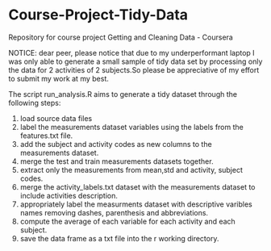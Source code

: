Course-Project-Tidy-Data
========================

Repository for course project Getting and Cleaning Data - Coursera

NOTICE: dear peer, please notice that due to my underperformant laptop I was only able to generate a small sample of tidy data set by processing only the data for 2 activities of 2 subjects.So please be appreciative of my effort to submit my work at my best.


The script run_analysis.R aims to generate a tidy dataset through the following steps:

1) load source data files
2) label the measurements dataset variables using the labels from the features.txt file. 
3) add the subject and activity codes as new columns to the measurements dataset.
4) merge the test and train measurements datasets together.
5) extract only the measurements from mean,std and activity, subject codes. 
5) merge the activity_labels.txt dataset with the measurements dataset to include activities description.
6) appropriately label the measurments dataset with descriptive varibles names removing dashes, parenthesis and abbreviations.
7) compute the average of each variable for each activity and each subject.
8) save the data frame as a txt file into the r working directory.

